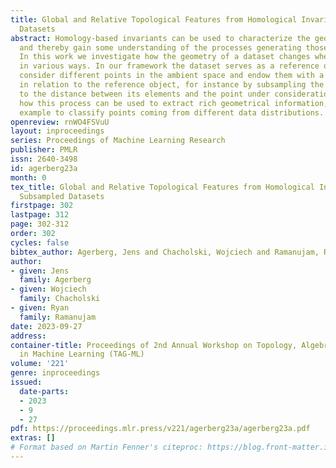```yaml
---
title: Global and Relative Topological Features from Homological Invariants of Subsampled
  Datasets
abstract: Homology-based invariants can be used to characterize the geometry of datasets
  and thereby gain some understanding of the processes generating those datasets.
  In this work we investigate how the geometry of a dataset changes when it is subsampled
  in various ways. In our framework the dataset serves as a reference object; we then
  consider different points in the ambient space and endow them with a geometry defined
  in relation to the reference object, for instance by subsampling the dataset proportionally
  to the distance between its elements and the point under consideration. We illustrate
  how this process can be used to extract rich geometrical information, allowing for
  example to classify points coming from different data distributions.
openreview: rnWO4FSVuU
layout: inproceedings
series: Proceedings of Machine Learning Research
publisher: PMLR
issn: 2640-3498
id: agerberg23a
month: 0
tex_title: Global and Relative Topological Features from Homological Invariants of
  Subsampled Datasets
firstpage: 302
lastpage: 312
page: 302-312
order: 302
cycles: false
bibtex_author: Agerberg, Jens and Chacholski, Wojciech and Ramanujam, Ryan
author:
- given: Jens
  family: Agerberg
- given: Wojciech
  family: Chacholski
- given: Ryan
  family: Ramanujam
date: 2023-09-27
address: 
container-title: Proceedings of 2nd Annual Workshop on Topology, Algebra, and Geometry
  in Machine Learning (TAG-ML)
volume: '221'
genre: inproceedings
issued:
  date-parts:
  - 2023
  - 9
  - 27
pdf: https://proceedings.mlr.press/v221/agerberg23a/agerberg23a.pdf
extras: []
# Format based on Martin Fenner's citeproc: https://blog.front-matter.io/posts/citeproc-yaml-for-bibliographies/
---
```

